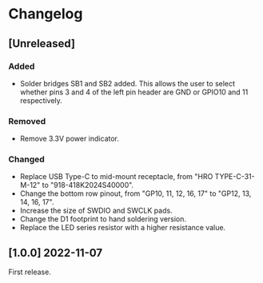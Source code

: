# Changelog

## [Unreleased]
### Added
- Solder bridges SB1 and SB2 added. This allows the user to select whether pins 3 and 4 of the left pin header are GND or GPIO10 and 11 respectively.

### Removed
- Remove 3.3V power indicator.

### Changed
- Replace USB Type-C to mid-mount receptacle, from "HRO TYPE-C-31-M-12" to "918-418K2024S40000".
- Change the bottom row pinout, from "GP10, 11, 12, 16, 17" to "GP12, 13, 14, 16, 17".
- Increase the size of SWDIO and SWCLK pads.
- Change the D1 footprint to hand soldering version.
- Replace the LED series resistor with a higher resistance value.

## [1.0.0] 2022-11-07
First release.
